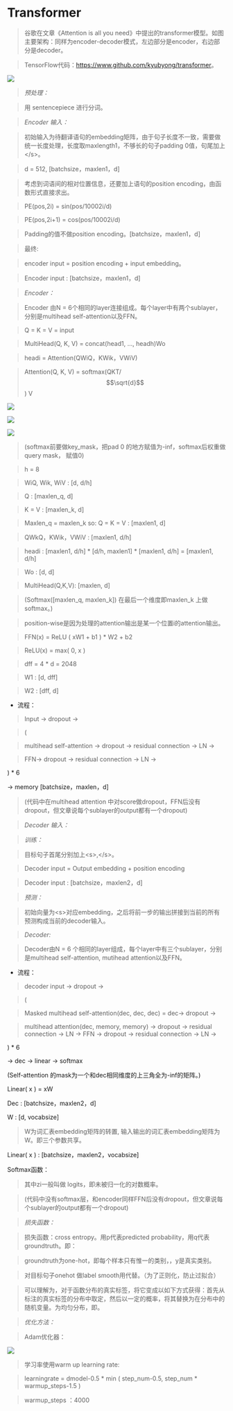 Transformer
===========

>   谷歌在文章《Attention is all you
>   need》中提出的transformer模型。如图主要架构：同样为encoder-decoder模式，左边部分是encoder，右边部分是decoder。

>   TensorFlow代码：<https://www.github.com/kyubyong/transformer>。

![](media/f6ea89e5f1171798fe3797670eeeb4d9.png)

>   *预处理：*

>   用 sentencepiece 进行分词。

>   *Encoder 输入：*

>   初始输入为待翻译语句的embedding矩阵，由于句子长度不一致，需要做统一长度处理，长度取maxlength1，不够长的句子padding
>   0值，句尾加上\</s\>。

>   d = 512, [batchsize，maxlen1，d]

>   考虑到词语间的相对位置信息，还要加上语句的position
>   encoding，由函数形式直接求出。

>   PE(pos,2i) = sin(pos/10002i/d)

>   PE(pos,2i+1) = cos(pos/10002i/d)

>   Padding的值不做position encoding。[batchsize，maxlen1，d]

>   最终:

>   encoder input = position encoding + input embedding。

>   Encoder input : [batchsize，maxlen1，d]

>   *Encoder：*

>   Encoder 由N =
>   6个相同的layer连接组成。每个layer中有两个sublayer，分别是multihead
>   self-attention以及FFN。

>   Q = K = V = input

>   MultiHead(Q, K, V) = concat(head1, …, headh)Wo

>   headi = Attention(QW­iQ，KW­ik，VW­iV)

>   Attention(Q, K, V) = softmax(QKT/$$\sqrt{d}$$) V

![](media/e4f52fa40e76e2687752c6c4757cd4ee.png)

![](media/5286e836c8b8c1768730f22e549e2af0.png)

![](media/4043c5eff93461da5f1bc410f6381204.png)

>   (softmax前要做key_mask，把pad 0 的地方赋值为-inf，softmax后权重做query
>   mask， 赋值0)

>   h = 8

>   W­iQ, W­ik, W­iV : [d, d/h]

>   Q : [maxlen_q, d]

>   K = V : [maxlen_k, d]

>   Maxlen_q = maxlen_k so: Q = K = V : [maxlen1, d]

>   QW­kQ，KW­ik，VW­iV : [maxlen1, d/h]

>   headi : [maxlen1, d/h] \* [d/h, maxlen1] \* [maxlen1, d/h] = [maxlen1, d/h]

>   Wo : [d, d]

>   MultiHead(Q,K,V): [maxlen, d]

>   (Softmax([maxlen_q, maxlen_k]) 在最后一个维度即maxlen_k 上做softmax。)

>   position-wise是因为处理的attention输出是某一个位置i的attention输出。

>   FFN(x) = ReLU ( xW1 + b1 ) \* W2 + b2

>   ReLU(x) = max( 0, x )

>   dff = 4 \* d = 2048

>   W1 : [d, dff]

>   W2 : [dff, d]

-   流程：

>   Input -\> dropout -\>

>   (

>   multihead self-attention -\> dropout -\> residual connection -\> LN -\>

>   FFN-\> dropout -\> residual connection -\> LN -\>

) \* 6

\-\> memory [batchsize，maxlen，d]

>   (代码中在multihead attention
>   中对score做dropout，FFN后没有dropout，但文章说每个sublayer的output都有一个dropout)

>   *Decoder 输入：*

>   *训练：*

>   目标句子首尾分别加上\<s\>,\</s\>。

>   Decoder input = Output embedding + position encoding

>   Decoder input : [batchsize，maxlen2，d]

>   *预测：*

>   初始向量为\<s\>对应embedding，之后将前一步的输出拼接到当前的所有预测构成当前的decoder输入。

>   *Decoder:*

>   Decoder由N = 6 个相同的layer组成，每个layer中有三个sublayer，分别是multihead
>   self-attention, mutihead attention以及FFN。

-   流程：

>   decoder input -\> dropout -\>

>   (

>   Masked multihead self-attention(dec, dec, dec) = dec-\> dropout -\>

>   multihead attention(dec, memory, memory) -\> dropout -\> residual connection
>   -\> LN -\> FFN -\> dropout -\> residual connection -\> LN -\>

) \* 6

\-\> dec -\> linear -\> softmax

(Self-attention 的mask为一个和dec相同维度的上三角全为-inf的矩阵。)

Linear( x ) = xW

Dec : [batchsize，maxlen2，d]

W : [d, vocabsize]

>   W为词汇表embedding矩阵的转置,
>   输入输出的词汇表embedding矩阵为W。即三个参数共享。

Linear( x ) : [batchsize，maxlen2，vocabsize]

Softmax函数：

>   其中zi一般叫做 logits，即未被归一化的对数概率。

>   (代码中没有softmax层，和encoder同样FFN后没有dropout，但文章说每个sublayer的output都有一个dropout)

>   *损失函数：*

>   损失函数：cross entropy。用p代表predicted
>   probability，用q代表groundtruth。即：

>   groundtruth为one-hot，即每个样本只有惟一的类别，，y是真实类别。

>   对目标句子onehot 做label smooth用代替。（为了正则化，防止过拟合）

>   可以理解为，对于函数分布的真实标签，将它变成以如下方式获得：首先从标注的真实标签的分布中取定，然后以一定的概率，将其替换为在分布中的随机变量。为均匀分布，即。

>   *优化方法：*

>   Adam优化器：

![](media/310744ecbcbb9b3811f325b2c23a7572.png)

>   学习率使用warm up learning rate:

>   learningrate = dmodel-0.5 \* min ( step_num-0.5, step_num \*
>   warmup_steps-1.5 )

>   warmup_steps ：4000

